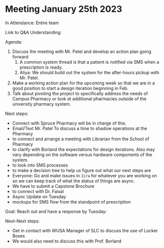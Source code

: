 # Meeting January 25th 2023

In Attendance: Entire team

Link to Q&A Understanding:

Agenda:

1. Discuss the meeting with Mr. Patel and develop an action plan going forward
   1. A common system thread is that a patient is notified via SMS when a prescription is ready.
   2. Aliya: We should build out the system for the after-hours pickup with Mr. Patel.
2. Make a working action plan for the upcoming week so that we are in a good position to start a design iteration beginning in Feb.
3. Talk about pivoting the project to specifically address the needs of Campus Pharmacy or look at additional pharmacies outside of the university pharmacy system.

Next steps:

- Connect with Spruce Pharmacy will be in charge of this.
- Email/Text Mr. Patel To discuss a time to shadow operations at the Pharmacy
- to connect and arrange a meeting with Librarian from the School of Pharmacy
- to clarify with Borland the expectations for design iterations. Also may vary depending on the software versus hardware components of the system.
- to look into SMS processes
- to make a decision tree to help us figure out what our next steps are
- Everyone: Go and make issues in `Jira` for whatever you are working on so we can keep track of what the status of things are async.
- We have to submit a Capstone Brochure
- to connect with Dr. Faisal
- Async Update on Tuesday
- mockups for SMS flow from the standpoint of prescription

Goal: Reach out and have a response by Tuesday:

Next-Next steps:

- Get in contact with WUSA Manager of SLC to discuss the use of Locker Boxes
- We would also need to discuss this with Prof. Borland
